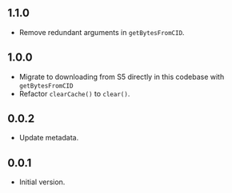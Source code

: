 ## 1.1.0

- Remove redundant arguments in `getBytesFromCID`.

## 1.0.0

- Migrate to downloading from S5 directly in this codebase with `getBytesFromCID`
- Refactor `clearCache()` to `clear()`.

## 0.0.2

- Update metadata.

## 0.0.1

- Initial version.
